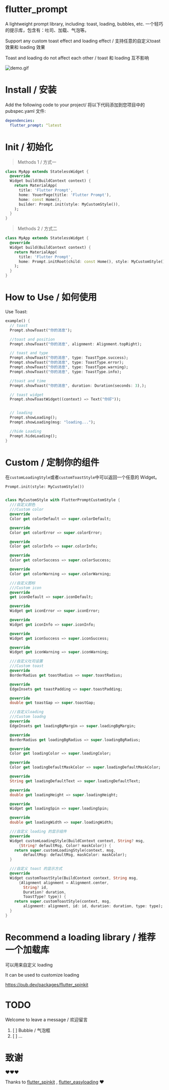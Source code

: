 # flutter_prompt

A lightweight prompt library, including: toast, loading, bubbles, etc. 一个轻巧的提示库，包含有：吐司、加载、气泡等。

Support any custom toast effect and loading effect / 支持任意的自定义toast 效果和 loading 效果

Toast and loading do not affect each other / toast 和 loading 互不影响

![demo.gif](docs%2Fdemo.gif)

# Install / 安装

Add the following code to your project/ 将以下代码添加到您项目中的 pubspec.yaml 文件:

```yaml
dependencies:
  flutter_prompt: ^latest

```

# Init / 初始化

> Methods 1 / 方式一

```dart
class MyApp extends StatelessWidget {
  @override
  Widget build(BuildContext context) {
    return MaterialApp(
      title: 'Flutter Prompt',
      home: YouerPage(title: 'Flutter Prompt'),
      home: const Home(),
      builder: Prompt.init(style: MyCustomStyle()),
    );
  }
}
```

> Methods 2 / 方式二

```dart
class MyApp extends StatelessWidget {
  @override
  Widget build(BuildContext context) {
    return MaterialApp(
      title: 'Flutter Prompt',
      home: Prompt.initRoot(child: const Home(), style: MyCustomStyle()),
    );
  }
}
```

# How to Use / 如何使用

Use Toast:

```dart
example() {
  // toast
  Prompt.showToast("你的消息");

  //toast and position
  Prompt.showToast("你的消息", alignment: Alignment.topRight);

  // toast and type
  Prompt.showToast("你的消息", type: ToastType.success);
  Prompt.showToast("你的消息", type: ToastType.error);
  Prompt.showToast("你的消息", type: ToastType.warning);
  Prompt.showToast("你的消息", type: ToastType.info);

  //toast and time
  Prompt.showToast("你的消息", duration: Duration(seconds: 3),);

  // toast widget
  Prompt.showToastWidget((context) => Text("你好"));


  // loading 
  Prompt.showLoading();
  Prompt.showLoading(msg: "loading...");

  //hide Loading
  Prompt.hideLoading();
}
```

# Custom / 定制你的组件

在`customLoadingStyle`或者`customToastStyle`中可以返回一个任意的 Widget。


```
Prompt.init(style: MyCustomStyle())
```

```dart

class MyCustomStyle with FlutterPromptCustomStyle {
  ///自定义颜色
  ///Custom color
  @override
  Color get colorDefault => super.colorDefault;

  @override
  Color get colorError => super.colorError;

  @override
  Color get colorInfo => super.colorInfo;

  @override
  Color get colorSuccess => super.colorSuccess;

  @override
  Color get colorWarning => super.colorWarning;

  ///自定义图标
  ///Custom icon
  @override
  get iconDefault => super.iconDefault;

  @override
  Widget get iconError => super.iconError;

  @override
  Widget get iconInfo => super.iconInfo;

  @override
  Widget get iconSuccess => super.iconSuccess;

  @override
  Widget get iconWarning => super.iconWarning;

  ///自定义吐司设置
  ///Custom toast
  @override
  BorderRadius get toastRadius => super.toastRadius;

  @override
  EdgeInsets get toastPadding => super.toastPadding;

  @override
  double get toastGap => super.toastGap;

  ///自定义loading
  ///Custom loadng
  @override
  EdgeInsets get loadingBgMargin => super.loadingBgMargin;

  @override
  BorderRadius get loadingBgRadius => super.loadingBgRadius;

  @override
  Color get loadingColor => super.loadingColor;

  @override
  Color get loadingDefaultMaskColor => super.loadingDefaultMaskColor;

  @override
  String get loadingDefaultText => super.loadingDefaultText;

  @override
  double get loadingHeight => super.loadingHeight;

  @override
  Widget get loadingSpin => super.loadingSpin;

  @override
  double get loadingWidth => super.loadingWidth;

  ///自定义 loading 的显示组件
  @override
  Widget customLoadingStyle(BuildContext context, String? msg,
      {String? defaultMsg, Color? maskColor}) {
    return super.customLoadingStyle(context, msg,
        defaultMsg: defaultMsg, maskColor: maskColor);
  }

  ///自定义 toast 的显示方式
  @override
  Widget customToastStyle(BuildContext context, String msg,
      {Alignment alignment = Alignment.center,
        String? id,
        Duration? duration,
        ToastType? type}) {
    return super.customToastStyle(context, msg,
        alignment: alignment, id: id, duration: duration, type: type);
  }
}


```


# Recommend a loading library / 推荐一个加载库
可以用来自定义 loading

It can be used to customize loading


https://pub.dev/packages/flutter_spinkit

# TODO 
Welcome to leave a message / 欢迎留言


1. [ ] Bubble / 气泡框
2. [ ]  ...


# 致谢
❤️❤️❤️

Thanks to [flutter_spinkit](https://pub.dev/packages/flutter_spinkit) , [flutter_easyloading](https://github.com/nslogx/flutter_easyloading) ❤️
